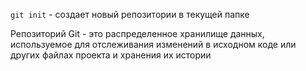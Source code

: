 `git init` - создает новый репозитории в текущей папке

Репозиторий Git - это распределенное хранилище данных, используемое для отслеживания изменений в исходном коде или других файлах проекта и хранения их истории

